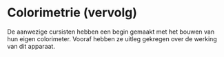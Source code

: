 # Colorimetrie (vervolg)
De aanwezige cursisten hebben een begin gemaakt met het bouwen van hun eigen colorimeter. Vooraf hebben ze uitleg gekregen over de werking van dit apparaat.
